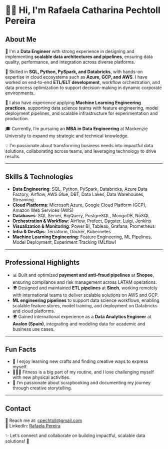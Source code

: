 # 👋🏻 Hi, I'm Rafaela Catharina Pechtoll Pereira  

## About Me  

🚀 I'm a **Data Engineer** with strong experience in designing and implementing **scalable data architectures and pipelines**, ensuring data quality, performance, and integration across diverse platforms.  

🔧 Skilled in **SQL, Python, PySpark, and Databricks**, with hands-on expertise in cloud ecosystems such as **Azure, GCP, and AWS**. I have worked on end-to-end **ETL/ELT development**, workflow orchestration, and data process optimization to support decision-making in dynamic corporate environments.  

🤖 I also have experience applying **Machine Learning Engineering practices**, supporting data science teams with feature engineering, model deployment pipelines, and scalable infrastructure for experimentation and production.  

🎓 Currently, I’m pursuing an **MBA in Data Engineering** at Mackenzie University to expand my strategic and technical knowledge.  

💡 I’m passionate about transforming business needs into impactful data solutions, collaborating across teams, and leveraging technology to drive results.  

---

## Skills & Technologies  

- **Data Engineering**: SQL, Python, PySpark, Databricks, Azure Data Factory, Airflow, AWS Glue, DBT, Data Lakes, Data Warehouses, Streaming  
- **Cloud Platforms**: Microsoft Azure, Google Cloud Platform (GCP), Amazon Web Services (AWS)  
- **Databases**: SQL Server, BigQuery, PostgreSQL, MongoDB, NoSQL  
- **Orchestration & Workflow**: Airflow, Prefect, Dagster, Luigi, Jenkins  
- **Visualization & Monitoring**: Power BI, Tableau, Grafana, Prometheus  
- **Infra & DevOps**: Terraform, Docker, Kubernetes  
- **Machine Learning Engineering**: Feature Engineering, ML Pipelines, Model Deployment, Experiment Tracking (MLflow)  

---

## Professional Highlights  

- 📊 Built and optimized **payment and anti-fraud pipelines** at **Shopee**, ensuring compliance and risk management across LATAM operations.  
- 🌍 Designed and maintained **ETL pipelines** at **Sinch**, working remotely with international teams to deliver scalable solutions on AWS and GCP.  
-  **ML engineering pipelines** to support data science workflows, enabling scalable feature stores, model training, and deployment on Databricks and cloud platforms.  
- 🌍 Gained international experience as a **Data Analytics Engineer** at **Avalon (Spain)**, integrating and modeling data for academic and business use cases.  

---

## Fun Facts  

- 🧶 I enjoy learning new crafts and finding creative ways to express myself.  
- 🏋🏻‍♀️ Fitness is a big part of my routine, and I love challenging myself with new physical activities.  
- 📖 I’m passionate about scrapbooking and documenting my journey through creative storytelling.  

---

## Contact  

📧 Reach me at: [cpechtoll@gmail.com](mailto:cpechtoll@gmail.com)  
🔗 LinkedIn: [Rafaela Pereira](https://www.linkedin.com/in/rafaela-catharina-pechtoll-087284209)  

✨ Let’s connect and collaborate on building impactful, scalable data solutions! 🚀  
